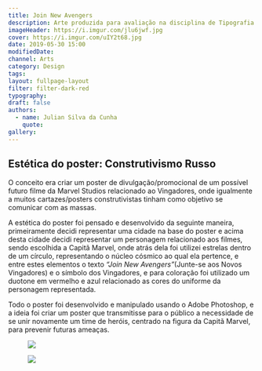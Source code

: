 ```yaml
---
title: Join New Avengers
description: Arte produzida para avaliação na disciplina de Tipografia 1, do curso de Design Digital.
imageHeader: https://i.imgur.com/jlu6jwf.jpg
cover: https://i.imgur.com/uIY2t68.jpg
date: 2019-05-30 15:00
modifiedDate:
channel: Arts
category: Design
tags:
layout: fullpage-layout
filter: filter-dark-red
typography:
draft: false
authors:
  - name: Julian Silva da Cunha
    quote:
gallery:
---
```


## Estética do poster: Construtivismo Russo

O conceito era criar um poster de divulgação/promocional de um possível futuro filme da Marvel Studios relacionado ao Vingadores, onde igualmente a muitos cartazes/posters construtivistas tinham como objetivo se comunicar com as massas.

A estética do poster foi pensado e desenvolvido da seguinte maneira, primeiramente decidi representar uma cidade na base do poster e acima desta cidade decidi representar um personagem relacionado aos filmes, sendo escolhida a Capitã Marvel, onde atrás dela foi utilizei estrelas dentro de um círculo, representando o núcleo cósmico ao qual ela pertence, e entre estes elementos o texto _“Join New Avengers”_(Junte-se aos Novos Vingadores) e o símbolo dos Vingadores, e para coloração foi utilizado um duotone em vermelho e azul relacionado as cores do uniforme da personagem representada.

Todo o poster foi desenvolvido e manipulado usando o Adobe Photoshop, e a ideia foi criar um poster que transmitisse para o público a necessidade de se unir novamente um time de heróis, centrado na figura da Capitã Marvel, para prevenir futuras ameaças.

<figure className="mb-6">
  <img src="https://i.imgur.com/jlu6jwf.jpg" className="max-w-none mx-auto block"/>
</figure>

<figure className="mb-6">
  <img src="https://i.imgur.com/SG2navJ.jpg" className="max-w-none mx-auto block"/>
</figure>
